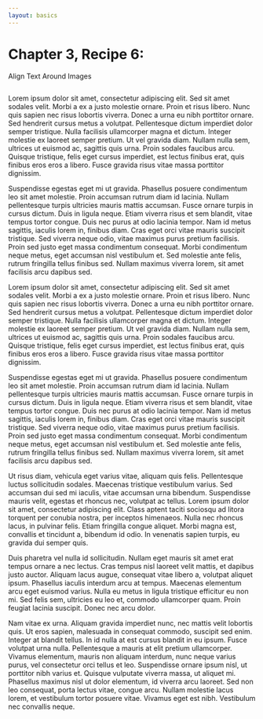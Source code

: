 ```yaml
---
layout: basics
---
```


<div class="container-fluid">
<div id="section1" class="row centered">
<div id="mission" class="col-sm-5 mx-auto">
<div class="container mt-5">
<h1>Chapter 3, Recipe 6:</h1>
<p class="lead">Align Text Around Images</p>
<section class="bg-success text-white clearfix mb-3">
<img src="http://placehold.it/150x150" alt="" class="img-fluid  
rounded-circle float-left float-sm-right float-md-left float-lg- 
right float-xl-left p-5">
<p>
Lorem ipsum dolor sit amet, consectetur adipiscing elit. Sed sit amet sodales velit. Morbi a ex a justo molestie ornare. Proin et risus libero. Nunc quis sapien nec risus lobortis viverra. Donec a urna eu nibh porttitor ornare. Sed hendrerit cursus metus a volutpat. Pellentesque dictum imperdiet dolor semper tristique. Nulla facilisis ullamcorper magna et dictum. Integer molestie ex laoreet semper pretium. Ut vel gravida diam. Nullam nulla sem, ultrices ut euismod ac, sagittis quis urna. Proin sodales faucibus arcu. Quisque tristique, felis eget cursus imperdiet, est lectus finibus erat, quis finibus eros eros a libero. Fusce gravida risus vitae massa porttitor dignissim.
</p>
<p>
Suspendisse egestas eget mi ut gravida. Phasellus posuere condimentum leo sit amet molestie. Proin accumsan rutrum diam id lacinia. Nullam pellentesque turpis ultricies mauris mattis accumsan. Fusce ornare turpis in cursus dictum. Duis in ligula neque. Etiam viverra risus et sem blandit, vitae tempus tortor congue. Duis nec purus at odio lacinia tempor. Nam id metus sagittis, iaculis lorem in, finibus diam. Cras eget orci vitae mauris suscipit tristique. Sed viverra neque odio, vitae maximus purus pretium facilisis. Proin sed justo eget massa condimentum consequat. Morbi condimentum neque metus, eget accumsan nisl vestibulum et. Sed molestie ante felis, rutrum fringilla tellus finibus sed. Nullam maximus viverra lorem, sit amet facilisis arcu dapibus sed.
</p>

</section>
</div>
</div>
<div class="col-sm-4 mx-auto">
<p>
Lorem ipsum dolor sit amet, consectetur adipiscing elit. Sed sit amet sodales velit. Morbi a ex a justo molestie ornare. Proin et risus libero. Nunc quis sapien nec risus lobortis viverra. Donec a urna eu nibh porttitor ornare. Sed hendrerit cursus metus a volutpat. Pellentesque dictum imperdiet dolor semper tristique. Nulla facilisis ullamcorper magna et dictum. Integer molestie ex laoreet semper pretium. Ut vel gravida diam. Nullam nulla sem, ultrices ut euismod ac, sagittis quis urna. Proin sodales faucibus arcu. Quisque tristique, felis eget cursus imperdiet, est lectus finibus erat, quis finibus eros eros a libero. Fusce gravida risus vitae massa porttitor dignissim.
</p>
<p>
Suspendisse egestas eget mi ut gravida. Phasellus posuere condimentum leo sit amet molestie. Proin accumsan rutrum diam id lacinia. Nullam pellentesque turpis ultricies mauris mattis accumsan. Fusce ornare turpis in cursus dictum. Duis in ligula neque. Etiam viverra risus et sem blandit, vitae tempus tortor congue. Duis nec purus at odio lacinia tempor. Nam id metus sagittis, iaculis lorem in, finibus diam. Cras eget orci vitae mauris suscipit tristique. Sed viverra neque odio, vitae maximus purus pretium facilisis. Proin sed justo eget massa condimentum consequat. Morbi condimentum neque metus, eget accumsan nisl vestibulum et. Sed molestie ante felis, rutrum fringilla tellus finibus sed. Nullam maximus viverra lorem, sit amet facilisis arcu dapibus sed.
</p>
<p>
Ut risus diam, vehicula eget varius vitae, aliquam quis felis. Pellentesque luctus sollicitudin sodales. Maecenas tristique vestibulum varius. Sed accumsan dui sed mi iaculis, vitae accumsan urna bibendum. Suspendisse mauris velit, egestas et rhoncus nec, volutpat ac tellus. Lorem ipsum dolor sit amet, consectetur adipiscing elit. Class aptent taciti sociosqu ad litora torquent per conubia nostra, per inceptos himenaeos. Nulla nec rhoncus lacus, in pulvinar felis. Etiam fringilla congue aliquet. Morbi magna est, convallis et tincidunt a, bibendum id odio. In venenatis sapien turpis, eu gravida dui semper quis.
</p>
<p>
Duis pharetra vel nulla id sollicitudin. Nullam eget mauris sit amet erat tempus ornare a nec lectus. Cras tempus nisl laoreet velit mattis, et dapibus justo auctor. Aliquam lacus augue, consequat vitae libero a, volutpat aliquet ipsum. Phasellus iaculis interdum arcu at tempus. Maecenas elementum arcu eget euismod varius. Nulla eu metus in ligula tristique efficitur eu non mi. Sed felis sem, ultricies eu leo et, commodo ullamcorper quam. Proin feugiat lacinia suscipit. Donec nec arcu dolor.
</p>
<p>
Nam vitae ex urna. Aliquam gravida imperdiet nunc, nec mattis velit lobortis quis. Ut eros sapien, malesuada in consequat commodo, suscipit sed enim. Integer at blandit tellus. In id nulla at est cursus blandit in eu ipsum. Fusce volutpat urna nulla. Pellentesque a mauris at elit pretium ullamcorper. Vivamus elementum, mauris non aliquam interdum, nunc neque varius purus, vel consectetur orci tellus et leo. Suspendisse ornare ipsum nisl, ut porttitor nibh varius et. Quisque vulputate viverra massa, ut aliquet mi. Phasellus maximus nisl ut dolor elementum, id viverra arcu laoreet. Sed non leo consequat, porta lectus vitae, congue arcu. Nullam molestie lacus lorem, et vestibulum tortor posuere vitae. Vivamus eget est nibh. Vestibulum nec convallis neque. 
</p>
</div>
</div>

